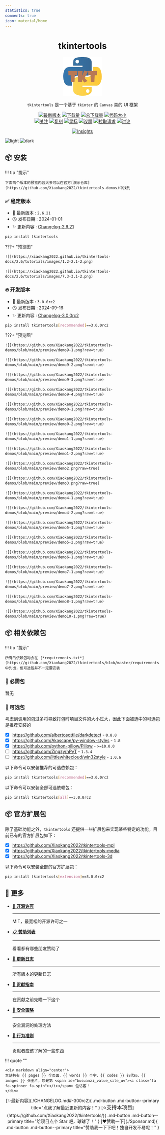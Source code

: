 ```yaml
---
statistics: true
comments: true
icon: material/home
---
```


<h1 align="center">tkintertools</h1>

<p align="center"><img alt="logo" src="./logo.png" /></p>

<p align="center">
<code>tkintertools</code> 是一个基于 <code>tkinter</code> 的 <code>Canvas</code> 类的 UI 框架
</p>

<p align="center">
<a href="https://github.com/Xiaokang2022/tkintertools/releases"><img alt="最新版本" src="https://img.shields.io/github/v/release/Xiaokang2022/tkintertools?include_prereleases&logo=github&label=Version" title="最新版本" /></a>
<a href="https://pypistats.org/packages/tkintertools"><img alt="下载量" src="https://img.shields.io/pypi/dm/tkintertools?label=Downloads&logo=pypi&logoColor=skyblue" title="下载量" /></a>
<a href="https://pepy.tech/project/tkintertools"><img alt="总下载量" src="https://img.shields.io/pepy/dt/tkintertools?logo=pypi&logoColor=gold&label=Total%20Downloads" title="总下载量" /></a>
<a href="https://github.com/Xiaokang2022/tkintertools"><img alt="代码大小" src="https://img.shields.io/github/languages/code-size/Xiaokang2022/tkintertools?label=Size&logo=github" title="代码大小"/></a>
<br/>
<a href="https://github.com/Xiaokang2022/tkintertools/watchers"><img alt="关注" src="https://img.shields.io/github/watchers/Xiaokang2022/tkintertools?label=Watchers&logo=github&style=flat" title="关注" /></a>
<a href="https://github.com/Xiaokang2022/tkintertools/forks"><img alt="复刻" src="https://img.shields.io/github/forks/Xiaokang2022/tkintertools?label=Forks&logo=github&style=flat" title="复刻" /></a>
<a href="https://github.com/Xiaokang2022/tkintertools/stargazers"><img alt="星标" src="https://img.shields.io/github/stars/Xiaokang2022/tkintertools?label=Stars&color=gold&logo=github&style=flat" title="星标" /></a>
<a href="https://github.com/Xiaokang2022/tkintertools/issues"><img alt="议题" src="https://img.shields.io/github/issues/Xiaokang2022/tkintertools?label=Issues&logo=github" title="议题" /></a>
<a href="https://github.com/Xiaokang2022/tkintertools/pulls"><img alt="拉取请求" src="https://img.shields.io/github/issues-pr/Xiaokang2022/tkintertools?label=Pull%20Requests&logo=github" title="拉取请求" /></a>
<a href="https://github.com/Xiaokang2022/tkintertools/discussions"><img alt="讨论" src="https://img.shields.io/github/discussions/Xiaokang2022/tkintertools?label=Discussions&logo=github" title="讨论" /></a>
</p>

<p align="center">
<a href="https://github.com/Xiaokang2022/tkintertools/pulse"><img alt="Insights" src="https://repobeats.axiom.co/api/embed/ab8fae686a5a96f91fa71c40c53c189310924f5e.svg" /></a>
</p>

![light](https://api.star-history.com/svg?repos=Xiaokang2022/tkintertools&type=Date&theme=light#only-light)
![dark](https://api.star-history.com/svg?repos=Xiaokang2022/tkintertools&type=Date&theme=dark#only-dark)

📦 安装
-------

!!! tip "提示"

    下面两个版本的预览内容大多可以在官方[演示仓库](https://github.com/Xiaokang2022/tkintertools-demos)中找到

### ✅ 稳定版本

* 🔖 最新版本 : `2.6.21`
* 🕓 发布日期 : 2024-01-01
* ✨ 更新内容 : [Changelog-2.6.21](./CHANGELOG.md#-2621)

```bash linenums="0"
pip install tkintertools
```

???+ "预览图"

    ![](https://xiaokang2022.github.io/tkintertools-docs/2.6/tutorials/images/1.2-2.1-2.png)

    ![](https://xiaokang2022.github.io/tkintertools-docs/2.6/tutorials/images/7.3-3.1-2.png)

### 🔥 开发版本

* 🔖 最新版本 : `3.0.0rc2`
* 🕓 发布日期 : 2024-09-16
* ✨ 更新内容 : [Changelog-3.0.0rc2](./CHANGELOG.md#-300rc2)

```bash linenums="0"
pip install tkintertools[recommended]==3.0.0rc2
```

???+ "预览图"

    ![](https://github.com/Xiaokang2022/tkintertools-demos/blob/main/preview/demo9-1.png?raw=true)

    ![](https://github.com/Xiaokang2022/tkintertools-demos/blob/main/preview/demo9-2.png?raw=true)

    ![](https://github.com/Xiaokang2022/tkintertools-demos/blob/main/preview/demo9-3.png?raw=true)

    ![](https://github.com/Xiaokang2022/tkintertools-demos/blob/main/preview/demo9-4.png?raw=true)

    ![](https://github.com/Xiaokang2022/tkintertools-demos/blob/main/preview/demo0-1.png?raw=true)

    ![](https://github.com/Xiaokang2022/tkintertools-demos/blob/main/preview/demo0-2.png?raw=true)

    ![](https://github.com/Xiaokang2022/tkintertools-demos/blob/main/preview/demo1-1.png?raw=true)

    ![](https://github.com/Xiaokang2022/tkintertools-demos/blob/main/preview/demo1-2.png?raw=true)

    ![](https://github.com/Xiaokang2022/tkintertools-demos/blob/main/preview/demo2.png?raw=true)

    ![](https://github.com/Xiaokang2022/tkintertools-demos/blob/main/preview/demo3.png?raw=true)

    ![](https://github.com/Xiaokang2022/tkintertools-demos/blob/main/preview/demo4-1.png?raw=true)

    ![](https://github.com/Xiaokang2022/tkintertools-demos/blob/main/preview/demo4-2.png?raw=true)

    ![](https://github.com/Xiaokang2022/tkintertools-demos/blob/main/preview/demo5-1.png?raw=true)

    ![](https://github.com/Xiaokang2022/tkintertools-demos/blob/main/preview/demo5-2.png?raw=true)

    ![](https://github.com/Xiaokang2022/tkintertools-demos/blob/main/preview/demo6-1.png?raw=true)

    ![](https://github.com/Xiaokang2022/tkintertools-demos/blob/main/preview/demo7-1.png?raw=true)

    ![](https://github.com/Xiaokang2022/tkintertools-demos/blob/main/preview/demo7-2.png?raw=true)

    ![](https://github.com/Xiaokang2022/tkintertools-demos/blob/main/preview/demo8-1.png?raw=true)

    ![](https://github.com/Xiaokang2022/tkintertools-demos/blob/main/preview/demo10-1.png?raw=true)

## 📦 相关依赖包

!!! tip "提示"

    所有的依赖包均会在 [*requirements.txt*](https://github.com/Xiaokang2022/tkintertools/blob/master/requirements.txt) 中列出，但可选包并不一定要安装

### 📌 必需包

暂无

### 🎨 可选包

考虑到调用的包过多将导致打包时项目文件的大小过大，因此下面被选中的可选包是推荐安装的

- [X] https://github.com/albertosottile/darkdetect - `0.8.0`
- [X] https://github.com/Akascape/py-window-styles - `1.8`
- [X] https://github.com/python-pillow/Pillow - `>=10.0.0`
- [ ] https://github.com/Zingzy/hPyT - `1.3.4`
- [ ] https://github.com/littlewhitecloud/win32style - `1.0.6`

以下命令可以安装推荐的可选依赖包：

```bash linenums="0"
pip install tkintertools[recommended]==3.0.0rc2
```

以下命令可以安装全部可选依赖包：

```bash linenums="0"
pip install tkintertools[all]==3.0.0rc2
```

## 📦 官方扩展包

除了基础功能之外，`tkintertools` 还提供一些扩展包来实现某些特定的功能。目前已有的官方扩展包如下：

- [X] https://github.com/Xiaokang2022/tkintertools-mpl
- [X] https://github.com/Xiaokang2022/tkintertools-media
- [X] https://github.com/Xiaokang2022/tkintertools-3d

以下命令可以安装全部的官方扩展包：

```bash linenums="0"
pip install tkintertools[extension]==3.0.0rc2
```

## 👀 更多

<div class="grid cards" markdown>

-   [📑 **开源许可**](./LICENSE.md)

    ***

    MIT，最宽松的开源许可之一

-   [📋 **赞助列表**](./Sponsor.md)

    ***

    看看都有哪些朋友赞助了

-   [📘 **更新日志**](./CHANGELOG.md)

    ***

    所有版本的更新日志

-   [📗 **贡献指南**](./CONTRIBUTING.md)

    ***

    在贡献之前先瞄一下这个

-   [📕 **安全策略**](./SECURITY.md)

    ***

    安全漏洞的处理方法

-   [📙 **行为准则**](./CODE_OF_CONDUCT.md)

    ***

    贡献者应该了解的一些东西

</div>

!!! quote ""

    <div markdown align="center">
    本站共有 {{ pages }} 个页面，{{ words }} 个字，{{ codes }} 行代码，{{ images }} 张图片，您是第 <span id="busuanzi_value_site_uv"><i class="fa fa-spinner fa-spin"></i></span> 位访客！
    </div>

<div align="center" markdown>
[✨最新内容](./CHANGELOG.md#-300rc2){ .md-button .md-button--primary title="点我了解最近更新的内容！" }
[<big>⭐支持本项目</big>](https://github.com/Xiaokang2022/tkintertools/){ .md-button .md-button--primary title="给项目点个 Star 吧，球球了！" }
[❤️赞助一下](./Sponsor.md){ .md-button .md-button--primary title="赞助我一下下吧！独自开发不易呢！" }
</div>

